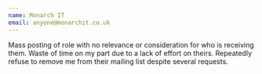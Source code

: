 ```yaml
---
name: Monarch IT
email: anyone@monarchit.co.uk
---
```

Mass posting of role with no relevance or consideration for who is receiving them.
Waste of time on my part due to a lack of effort on theirs.
Repeatedly refuse to remove me from their mailing list despite several requests.

